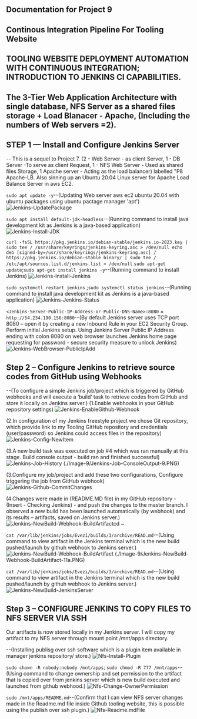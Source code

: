## Documentation for Project 9
## Continous Integration Pipeline For Tooling Website
## TOOLING WEBSITE DEPLOYMENT AUTOMATION WITH CONTINUOUS INTEGRATION; INTRODUCTION TO JENKINS CI CAPABILITIES.
## The 3-Tier Web Application Architecture with single database, NFS Server as a shared files storage + Load Blanacer - Apache, (Including the numbers of Web servers =2).

## STEP 1 — Install and Configure Jenkins Server

-- This is a sequel to Project 7. (2 - Web Server - as client Server, 1 - DB Server -To serve as client Request, 1 - NFS Web Server - Used as shared files Storage, 1 Apache server - Acting as the load balancer) labelled "P8 Apache-LB. Also sinning up an Ubuntu 20.04 Linux server for Apache Load Balance Server in aws EC2.

`sudo apt update -y`--(Updating Web server aws ec2 ubuntu 20.04 with ubuntu packages using ubuntu pactage manager 'apt')
![Jenkins-UpdatePackage](./Image-9/Jenkins-UpdatePackage-1.PNG)

`sudo apt install default-jdk-headless`--(Running command to install java development kit as Jenkins is a java-based application)
![Jenkins-Install-JDK](./Image-9/Jenkins-Install-JDK-2.PNG)

`curl -fsSL https://pkg.jenkins.io/debian-stable/jenkins.io-2023.key | sudo tee /
  /usr/share/keyrings/jenkins-keyring.asc > /dev/null
echo deb [signed-by=/usr/share/keyrings/jenkins-keyring.asc] /
  https://pkg.jenkins.io/debian-stable binary/ | sudo tee /
  /etc/apt/sources.list.d/jenkins.list > /dev/null`
`sudo apt-get update`;`sudo apt-get install jenkins -y`--(Running command to install Jenkins)
![Jenkins-Install-Jenkins](./Image-9/Jenkins-Install-Jenkins-3.PNG)

`sudo systemctl restart jenkins` ;`sudo systemctl status jenkins`--(Running command to install java development kit as Jenkins is a java-based application)
![Jenkins-Jenkins-Status](./Image-9/Jenkins-Jenkins-Status-4.PNG)

`<Jenkins-Server-Public-IP-Address-or-Public-DNS-Name>:8080` = `http://54.234.190.156:8080`--(By default Jenkins server uses TCP port 8080 – open it by creating a new Inbound Rule in your EC2 Security Group. Perform initial Jenkins setup. Using Jenkins Server Public IP Address ending with colon 8080 on web browser launches Jenkins home page requesting for password - secure security measure to unlock Jenkins)
![Jenkins-WebBrowser-PublicIpAdd](./Image-9/Jenkins-WebBrowser-PublicIpAdd-5.PNG)

## Step 2 – Configure Jenkins to retrieve source codes from GitHub using Webhooks
--(To configure a simple Jenkins job/project which is triggered by GitHub webhooks and will execute a ‘build’ task to retrieve codes from GitHub and store it locally on Jenkins server.)
(1.Enable webhooks in your GitHub repository settings)
![Jenkins-EnableGithub-Webhook](./Image-9/Jenkins-EnableGithub-Webhook-6.PNG)

(2.In configuration of my Jenkins freestyle project we chose Git repository, which provide link to my Tooling GitHub repository and credentials (user/password) so Jenkins could access files in the repository)
![Jenkins-Config-NewItem](./Image-9/Jenkins-Config-NewItem-7.PNG)

(3.A new build task was executed on job #4 which was ran manually at this stage. Build console output - build ran and finished successful)
![Jenkins-Job-History](./Image-9/Jenkins-Job-History-8.PNG)
(./Image-9/Jenkins-Job-ConsoleOutput-9.PNG)

(3.Configure my job/project and add these two configurations, Configure triggering the job from GitHub webhook)
![Jenkins-Github-CommitChanges](./Image-9/Jenkins-Github-CommitChanges-10.PNG)

(4.Changes were made in (README.MD file) in my GitHub repository -(Insert - Checking Jenkins) -  and push the changes to the master branch. I observed a new build has been launched automatically (by webhook) and its results – artifacts, saved on Jenkins server.)
![Jenkins-NewBuild-Webhook-BuildArtifactcd ~
](./Image-9/Jenkins-NewBuild-Webhook-BuildArtifact-11.PNG)

`cat /var/lib/jenkins/jobs/Evezi/builds/3/archive/READ.md`--(Using command to view artifact in the Jenkins terminal which is the new build pushed/launch by githuh webhook to Jenkins server.)
![Jenkins-NewBuild-Webhook-BuildArtifact](./Image-9/Jenkins-NewBuild-Webhook-BuildArtifact-11.PNG)
(./Image-9/Jenkins-NewBuild-Webhook-BuildArtifact-11a.PNG)

`cat /var/lib/jenkins/jobs/Evezi/builds/3/archive/READ.md`--(Using command to view artifact in the Jenkins terminal which is the new build pushed/launch by githuh webhook to Jenkins server.)
![Jenkins-NewBuild-JenkinsServer](/Image-9/Jenkins-NewBuild-JenkinsServer-12.PNG)


## Step 3 – CONFIGURE JENKINS TO COPY FILES TO NFS SERVER VIA SSH
Our artifacts is now stored locally in my Jenkins server. I will copy my artifact to my NFS server through mount point /mnt/apps directory.

--(Installing publisg over ssh software which is a plugin item available in manager jenkins repository/ store.)
![Nfs-Install-Plugin](./Image-9/Nfs-Install-Plugin-1.PNG)

`sudo chown -R nobody:nobody /mnt/apps`; `sudo chmod -R 777 /mnt/apps`--(Using command to change ownership and set permission to the artifact that is copied over from jenkins server which is new build executed and launched from github webhood.)
![Nfs-Change-OwnerPermission](./Image-9/Nfs-Change-OwnerPermission-2.PNG)

`sudo /mnt/apps/README.md`--(Confirm that I can view NFS server changes made in the Readme.md file inside Github tooling website, this is possible using the publish over ssh plugin.)
![Nfs-Readme.mdFile](./Image-9/Nfs-Readme.mdFile-3.PNG)